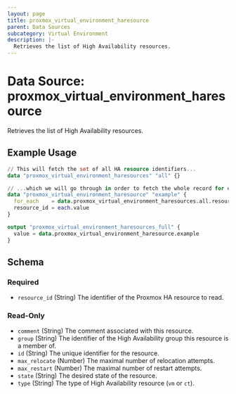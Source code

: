 ```yaml
---
layout: page
title: proxmox_virtual_environment_haresource
parent: Data Sources
subcategory: Virtual Environment
description: |-
  Retrieves the list of High Availability resources.
---
```


# Data Source: proxmox_virtual_environment_haresource

Retrieves the list of High Availability resources.

## Example Usage

```terraform
// This will fetch the set of all HA resource identifiers...
data "proxmox_virtual_environment_haresources" "all" {}

// ...which we will go through in order to fetch the whole record for each resource.
data "proxmox_virtual_environment_haresource" "example" {
  for_each    = data.proxmox_virtual_environment_haresources.all.resource_ids
  resource_id = each.value
}

output "proxmox_virtual_environment_haresources_full" {
  value = data.proxmox_virtual_environment_haresource.example
}
```

<!-- schema generated by tfplugindocs -->
## Schema

### Required

- `resource_id` (String) The identifier of the Proxmox HA resource to read.

### Read-Only

- `comment` (String) The comment associated with this resource.
- `group` (String) The identifier of the High Availability group this resource is a member of.
- `id` (String) The unique identifier for the resource.
- `max_relocate` (Number) The maximal number of relocation attempts.
- `max_restart` (Number) The maximal number of restart attempts.
- `state` (String) The desired state of the resource.
- `type` (String) The type of High Availability resource (`vm` or `ct`).
